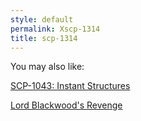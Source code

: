 ```yaml
---
style: default
permalink: Xscp-1314
title: scp-1314
---
```

You may also like:

[SCP-1043: Instant Structures](http://scp-wiki.net/scp-1043)

[Lord Blackwood's Revenge](http://scp-wiki.net/lord-blackwood-s-revenge)
